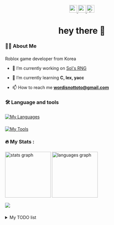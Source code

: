 <div align="center">
  <a href="https://www.roblox.com/users/2912484262/profile" target="_blank">
    <img src="https://img.shields.io/static/v1?message=Roblox&logo=roblox&label=&color=1F1F1F&logoColor=white&labelColor=&style=for-the-badge" height="25" alt="roblox logo"  />
  </a>
  <a href="https://www.youtube.com/channel/UCtPd_H9vyGWIHEim5RpF_IA" target="_blank">
    <img src="https://img.shields.io/static/v1?message=Youtube&logo=youtube&label=&color=FF0000&logoColor=white&labelColor=&style=for-the-badge" height="25" alt="youtube logo"  />
  </a>
  <a href="https://discordapp.com/users/950681069194186782" target="_blank">
    <img src="https://img.shields.io/static/v1?message=Discord&logo=discord&label=&color=1DA1F2&logoColor=white&labelColor=&style=for-the-badge" height="25" alt="discord logo"  />
  </a>
</div>

###

<h1 align="center">hey there 👋</h1>

###

<h3 align="left">👨‍💻  About Me</h3>

###

Roblox game developer from Korea

- 🔭 I’m currently working on [Sol's RNG](https://www.roblox.com/games/15532962292/Sols-RNG)

- 🌱 I’m currently learning **C, lex, yacc**

- 📫 How to reach me **wordisnottoto@gmail.com**

###

<h3 align="left">🛠 Language and tools</h3>

###

[![My Languages](https://skillicons.dev/icons?i=lua,python,c,cpp,ruby,go)](https://skillicons.dev)

###

[![My Tools](https://skillicons.dev/icons?i=robloxstudio,vscode,git,vim)](https://skillicons.dev)

###

<h3 align="left">🔥   My Stats :</h3>

###

<div align="left">
  <img src="https://github-readme-stats.vercel.app/api?username=Word30210&hide_title=false&hide_rank=false&show_icons=true&include_all_commits=true&count_private=true&disable_animations=false&theme=dark&locale=en&hide_border=true&order=1" height="150" alt="stats graph"  />
  <img src="https://github-readme-stats.vercel.app/api/top-langs?username=Word30210&locale=en&hide_title=false&layout=compact&card_width=320&langs_count=5&theme=dark&hide_border=true&order=2" height="150" alt="languages graph"  />
</div>

![](https://gh-hits.nomadcoders.workers.dev/view?username=$Word30210)

###

<details>
  <summary>My TODO list</summary>
  <blockquote>
    Class for rblx: https://github.com/Word30210/Class
  </blockquote>
  
  <blockquote>
    llex(flex in lua): private
  </blockquote>

  <blockquote>
    lyacc(yacc in lua): private
  </blockquote>

  <blockquote>
    RoPG Maker(rpg maker in lua): private
  </blockquote>
</details>
